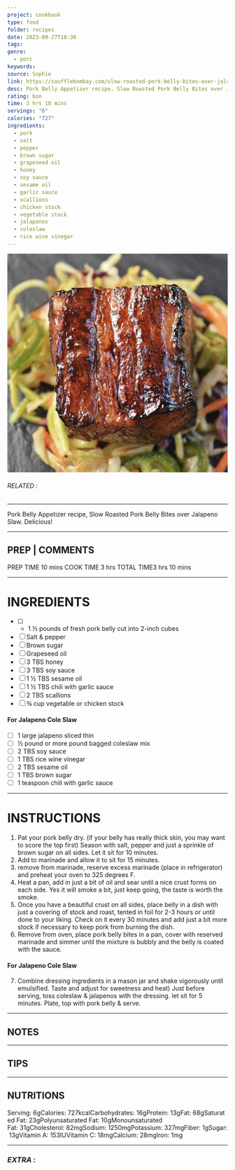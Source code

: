 ```yaml
---
project: cookbook
type: food
folder: recipes
date: 2023-09-27T18:30
tags: 
genre:
  - porc
keywords: 
source: Sophie
link: https://soufflebombay.com/slow-roasted-pork-belly-bites-over-jalapeno-slaw/#recipe
desc: Pork Belly Appetizer recipe, Slow Roasted Pork Belly Bites over Jalapeno Slaw. Delicious!
rating: bon
time: 3 hrs 10 mins
servings: "6"
calories: "727"
ingredients:
  - pork
  - salt
  - pepper
  - brown sugar
  - grapeseed oil
  - honey
  - soy sauce
  - sesame oil
  - garlic sauce
  - scallions
  - chicken stock
  - vegetable stock
  - jalapenos
  - coleslaw
  - rice wine vinegar
---
```


![IMAGE](image_470.png)

###### *RELATED* : 
---
Pork Belly Appetizer recipe, Slow Roasted Pork Belly Bites over Jalapeno Slaw. Delicious!

---
## PREP | COMMENTS

PREP TIME 10 mins
COOK TIME 3 hrs
TOTAL TIME3 hrs 10 mins

---
# INGREDIENTS

- [ ] - 1 ½ pounds of fresh pork belly cut into 2-inch cubes
- [ ] Salt & pepper
- [ ] Brown sugar
- [ ] Grapeseed oil
- [ ] 3 TBS honey
- [ ] 3 TBS soy sauce
- [ ] 1 ½ TBS sesame oil
- [ ] 1 ½ TBS chili with garlic sauce
- [ ] 2 TBS scallions
- [ ] ¾ cup vegetable or chicken stock

#### **For Jalapeno Cole Slaw**
    
- [ ] 1 large jalapeno sliced thin
- [ ] ½ pound or more pound bagged coleslaw mix
- [ ] 2 TBS soy sauce
- [ ] 1 TBS rice wine vinegar
- [ ] 2 TBS sesame oil
- [ ] 1 TBS brown sugar
- [ ] 1 teaspoon chili with garlic sauce

---
# INSTRUCTIONS

1. Pat your pork belly dry. (if your belly has really thick skin, you may want to score the top first) Season with salt, pepper and just a sprinkle of brown sugar on all sides. Let it sit for 10 minutes.
2. Add to marinade and allow it to sit for 15 minutes.
3. remove from marinade, reserve excess marinade (place in refrigerator) and preheat your oven to 325 degrees F.
4. Heat a pan, add in just a bit of oil and sear until a nice crust forms on each side. Yes it will smoke a bit, just keep going, the taste is worth the smoke.
5. Once you have a beautiful crust on all sides, place belly in a dish with just a covering of stock and roast, tented in foil for 2-3 hours or until done to your liking. Check on it every 30 minutes and add just a bit more stock if necessary to keep pork from burning the dish.
6. Remove from oven, place pork belly bites in a pan, cover with reserved marinade and simmer until the mixture is bubbly and the belly is coated with the sauce.

#### **For Jalapeno Cole Slaw**
    
7. Combine dressing ingredients in a mason jar and shake vigorously until emulsified. Taste and adjust for sweetness and heat) Just before serving, toss coleslaw & jalapenos with the dressing. let sit for 5 minutes. Plate, top with pork belly & serve.

---
## NOTES



---
## TIPS



---
## NUTRITIONS

Serving: 6gCalories: 727kcalCarbohydrates: 16gProtein: 13gFat: 68gSaturated Fat: 23gPolyunsaturated Fat: 10gMonounsaturated Fat: 31gCholesterol: 82mgSodium: 1250mgPotassium: 327mgFiber: 1gSugar: 13gVitamin A: 153IUVitamin C: 18mgCalcium: 28mgIron: 1mg

---
### *EXTRA* :



